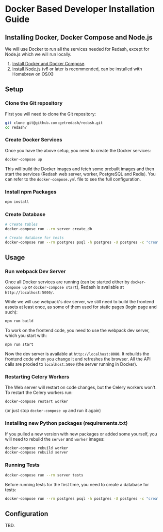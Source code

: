 # Docker Based Developer Installation Guide

## Installing Docker, Docker Compose and Node.js

We will use Docker to run all the services needed for Redash, except for Node.js
which we will run locally.

1. [Install Docker and Docker Compose](https://docs.docker.com/engine/installation/).
2. [Install Node.js](https://nodejs.org/en/download/) (v6 or later is recommended, can be installed with Homebrew on OS/X)

## Setup

### Clone the Git repository

First you will need to clone the Git repository:

```bash
git clone git@github.com:getredash/redash.git
cd redash/
```

### Create Docker Services
Once you have the above setup, you need to create the Docker services:

```bash
docker-compose up
```

This will build the Docker images and fetch some prebuilt images and then start the services
(Redash web server, worker, PostgreSQL and Redis). You can refer to the `docker-compose.yml`
file to see the full configuration.

### Install npm Packages

```bash
npm install
```

### Create Database

```bash
# Create tables
docker-compose run --rm server create_db

# Create database for tests
docker-compose run --rm postgres psql -h postgres -U postgres -c "create database tests"
```

## Usage

### Run webpack Dev Server

Once all Docker services are running (can be started either by `docker-compose up` or
`docker-compose start`), Redash is available at `http://localhost:5000/`.

While we will use webpack's dev server, we still need to build the frontend assets at least once, as some of them used for static pages (login page and such):

```bash
npm run build
```

To work on the frontend code, you need to use the webpack dev server, which you start with:

```bash
npm run start
```

Now the dev server is available at `http://localhost:8080`. It rebuilds the frontend
code when you change it and refreshes the browser. All the API calls are proxied to
`localhost:5000` (the server running in Docker).

### Restarting Celery Workers

The Web server will restart on code changes, but the Celery workers won't. To restart
the Celery workers run:

```
docker-compose restart worker
```

(or just stop `docker-compose up` and run it again)

### Installing new Python packages (requirements.txt)

If you pulled a new version with new packages or added some yourself, you will need to
rebuild the `server` and `worker` images:

```bash
docker-compose rebuild worker
docker-compose rebuild server
```

### Running Tests

```bash
docker-compose run --rm server tests
```

Before running tests for the first time, you need to create a database for tests:

```bash
docker-compose run --rm postgres psql -h postgres -U postgres -c "create database tests;"
```

## Configuration

TBD.
